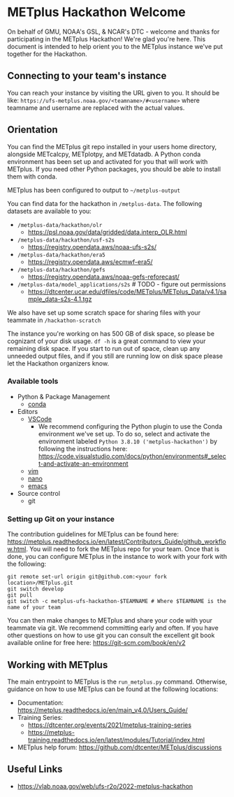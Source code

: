 # METplus Hackathon Welcome

On behalf of GMU, NOAA's GSL, & NCAR's DTC - welcome and thanks for participating in the METplus Hackathon! We're glad you're here. This document is intended to help orient you to the METplus instance we've put together for the Hackathon.

## Connecting to your team's instance

You can reach your instance by visiting the URL given to you. It should be like: `https://ufs-metplus.noaa.gov/<teamname>/#<username>` where teamname and username are replaced with the actual values.

## Orientation

You can find the METplus git repo installed in your users home directory, alongside METcalcpy, METplotpy, and METdatadb. A Python conda environment has been set up and activated for you that will work with METplus. If you need other Python packages, you should be able to install them with conda.

METplus has been configured to output to `~/metplus-output`

You can find data for the hackathon in `/metplus-data`. The following datasets are available to you:

* `/metplus-data/hackathon/olr`
    * https://psl.noaa.gov/data/gridded/data.interp_OLR.html
* `/metplus-data/hackathon/usf-s2s`
    * https://registry.opendata.aws/noaa-ufs-s2s/ 
* `/metplus-data/hackathon/era5`
    * https://registry.opendata.aws/ecmwf-era5/
* `/metplus-data/hackathon/gefs`
    * https://registry.opendata.aws/noaa-gefs-reforecast/
* `/metplus-data/model_applications/s2s` # TODO - figure out permissions
    * https://dtcenter.ucar.edu/dfiles/code/METplus/METplus_Data/v4.1/sample_data-s2s-4.1.tgz

We also have set up some scratch space for sharing files with your teammate in `/hackathon-scratch`

The instance you're working on has 500 GB of disk space, so please be cognizant of your disk usage. `df -h` is a great command to view your remaining disk space. If you start to run out of space, clean up any unneeded output files, and if you still are running low on disk space please let the Hackathon organizers know.

### Available tools

* Python & Package Management
    * [conda](https://docs.conda.io/projects/conda/en/latest/user-guide/index.html)
* Editors
    * [VSCode](https://code.visualstudio.com/)
        * We recommend configuring the Python plugin to use the Conda environment we've set up. To do so, select and activate the environment labeled `Python 3.8.10 ('metplus-hackathon')` by following the instructions here: https://code.visualstudio.com/docs/python/environments#_select-and-activate-an-environment
    * [vim](https://wiki.gentoo.org/wiki/Vim/Guide)
    * [nano](https://www.nano-editor.org/dist/latest/nano.html)
    * [emacs](https://www.gnu.org/software/emacs/manual/html_node/emacs/index.html)
* Source control
    * git

### Setting up Git on your instance

The contribution guidelines for METplus can be found here: https://metplus.readthedocs.io/en/latest/Contributors_Guide/github_workflow.html. You will need to fork the METplus repo for your team. Once that is done, you can configure METplus in the instance to work with your fork with the following:

```
git remote set-url origin git@github.com:<your fork location>/METplus.git
git switch develop
git pull
git switch -c metplus-ufs-hackathon-$TEAMNAME # Where $TEAMNAME is the name of your team
```

You can then make changes to METplus and share your code with your teammate via git. We recommend committing early and often. If you have other questions on how to use git you can consult the excellent git book available online for free here: https://git-scm.com/book/en/v2

## Working with METplus

The main entrypoint to METplus is the `run_metplus.py` command. Otherwise, guidance on how to use METplus can be found at the following locations:

* Documentation: https://metplus.readthedocs.io/en/main_v4.0/Users_Guide/ 
* Training Series: 
    * https://dtcenter.org/events/2021/metplus-training-series
    * https://metplus-training.readthedocs.io/en/latest/modules/Tutorial/index.html
* METplus help forum: https://github.com/dtcenter/METplus/discussions

## Useful Links

* https://vlab.noaa.gov/web/ufs-r2o/2022-metplus-hackathon
